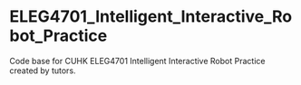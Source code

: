 # ELEG4701_Intelligent_Interactive_Robot_Practice
Code base for CUHK ELEG4701 Intelligent Interactive Robot Practice created by tutors.
